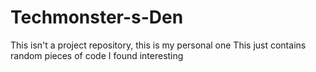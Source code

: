 # Techmonster-s-Den
This isn't a project repository, this is my personal one
This just contains random pieces of code I found interesting
